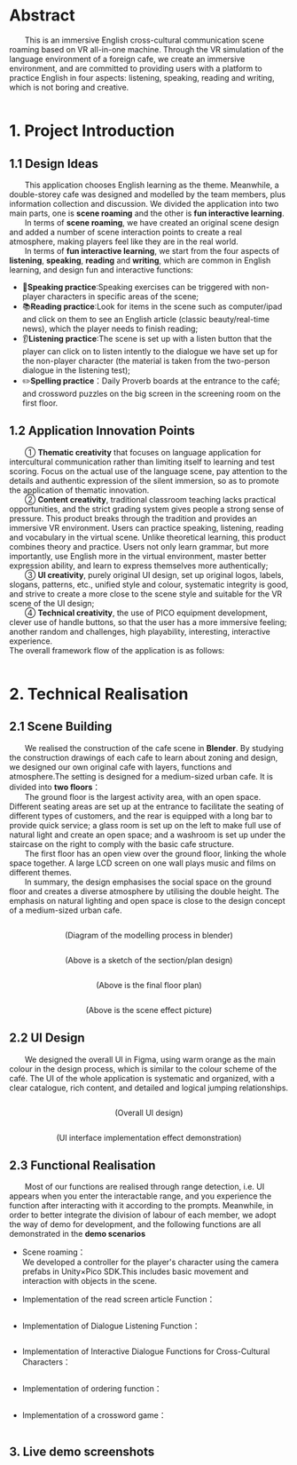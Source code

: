 # Abstract
&emsp;&emsp;This is an immersive English cross-cultural communication scene roaming based on VR all-in-one machine. Through the VR simulation of the language environment of a foreign cafe, we create an immersive environment, and are committed to providing users with a platform to practice English in four aspects: listening, speaking, reading and writing, which is not boring and creative.  
<div align=center><img src=""/></div>  

# 1. Project Introduction
## 1.1 Design Ideas
&emsp;&emsp;This application chooses English learning as the theme. Meanwhile, a double-storey cafe was designed and modelled by the team members, plus information collection and discussion. We divided the application into two main parts, one is **scene roaming** and the other is **fun interactive learning**.  
&emsp;&emsp;In terms of **scene roaming**, we have created an original scene design and added a number of scene interaction points to create a real atmosphere, making players feel like they are in the real world.  
&emsp;&emsp;In terms of **fun interactive learning**, we start from the four aspects of **listening**, **speaking**, **reading** and **writing**, which are common in English learning, and design fun and interactive functions:  
- :speech_balloon:**Speaking practice**:Speaking exercises can be triggered with non-player characters in specific areas of the scene;
- :books:**Reading practice**:Look for items in the scene such as computer/ipad and click on them to see an English article (classic beauty/real-time news), which the player needs to finish reading;
- :ear:**Listening practice**:The scene is set up with a listen button that the player can click on to listen intently to the dialogue we have set up for the non-player character (the material is taken from the two-person dialogue in the listening test);
- :pencil2:**Spelling practice**：Daily Proverb boards at the entrance to the café; and crossword puzzles on the big screen in the screening room on the first floor.
## 1.2 Application Innovation Points
&emsp;&emsp;① **Thematic creativity** that focuses on language application for intercultural communication rather than limiting itself to learning and test scoring. Focus on the actual use of the language scene, pay attention to the details and authentic expression of the silent immersion, so as to promote the application of thematic innovation.  
&emsp;&emsp;② **Content creativity**, traditional classroom teaching lacks practical opportunities, and the strict grading system gives people a strong sense of pressure. This product breaks through the tradition and provides an immersive VR environment. Users can practice speaking, listening, reading and vocabulary in the virtual scene. Unlike theoretical learning, this product combines theory and practice. Users not only learn grammar, but more importantly, use English more in the virtual environment, master better expression ability, and learn to express themselves more authentically;  
&emsp;&emsp;③ **UI creativity**, purely original UI design, set up original logos, labels, slogans, patterns, etc., unified style and colour, systematic integrity is good, and strive to create a more close to the scene style and suitable for the VR scene of the UI design;  
&emsp;&emsp;④ **Technical creativity**, the use of PICO equipment development, clever use of handle buttons, so that the user has a more immersive feeling; another random and challenges, high playability, interesting, interactive experience.  
The overall framework flow of the application is as follows:
<div align=center><img src=""/></div>  

# 2. Technical Realisation
## 2.1 Scene Building
&emsp;&emsp;We realised the construction of the cafe scene in **Blender**. By studying the construction drawings of each cafe to learn about zoning and design, we designed our own original cafe with layers, functions and atmosphere.The setting is designed for a medium-sized urban cafe. It is divided into **two floors**：  
&emsp;&emsp;The ground floor is the largest activity area, with an open space. Different seating areas are set up at the entrance to facilitate the seating of different types of customers, and the rear is equipped with a long bar to provide quick service; a glass room is set up on the left to make full use of natural light and create an open space; and a washroom is set up under the staircase on the right to comply with the basic cafe structure.  
&emsp;&emsp;The first floor has an open view over the ground floor, linking the whole space together. A large LCD screen on one wall plays music and films on different themes.  
&emsp;&emsp;In summary, the design emphasises the social space on the ground floor and creates a diverse atmosphere by utilising the double height. The emphasis on natural lighting and open space is close to the design concept of a medium-sized urban cafe.  
<div align=center><img src=""/></div>  
<p align="center">(Diagram of the modelling process in blender)</p>
<div align=center><img src=""/></div>  
<p align="center">(Above is a sketch of the section/plan design)</p>
<div align=center><img src=""/></div>  
<p align="center">(Above is the final floor plan)</p>
<div align=center><img src=""/></div>  
<p align="center">(Above is the scene effect picture)</p>

## 2.2 UI Design
&emsp;&emsp;We designed the overall UI in Figma, using warm orange as the main colour in the design process, which is similar to the colour scheme of the café. The UI of the whole application is systematic and organized, with a clear catalogue, rich content, and detailed and logical jumping relationships.
<div align=center><img src=""/></div>  
<p align="center">(Overall UI design)</p>
<div align=center><img src=""/></div>  
<p align="center">(UI interface implementation effect demonstration)</p>

## 2.3 Functional Realisation
&emsp;&emsp;Most of our functions are realised through range detection, i.e. UI appears when you enter the interactable range, and you experience the function after interacting with it according to the prompts. Meanwhile, in order to better integrate the division of labour of each member, we adopt the way of demo for development, and the following functions are all demonstrated in the **demo scenarios**  
- Scene roaming：  
  We developed a controller for the player's character using the camera prefabs in Unity×Pico SDK.This includes basic movement and interaction with objects in the scene.
- Implementation of the read screen article Function：
  <div align=center><img src=""/></div>  
  
- Implementation of Dialogue Listening Function：
  <div align=center><img src=""/></div>  
  
- Implementation of Interactive Dialogue Functions for Cross-Cultural Characters：  
  <div align=center><img src=""/></div>  
  
- Implementation of ordering function：  
  <div align=center><img src=""/></div>  

- Implementation of a crossword game：
  <div align=center><img src=""/></div> 

## 3. Live demo screenshots
  <div align=center><img src=""/></div>  
  <div align=center><img src=""/></div>  
  <div align=center><img src=""/></div>  

